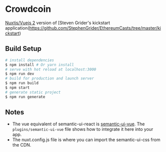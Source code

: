 # Crowdcoin

[Nuxtjs/Vuejs 2](https://nuxtjs.org/) version of [Steven Grider's kickstart application(https://github.com/StephenGrider/EthereumCasts/tree/master/kickstart)

## Build Setup
``` bash
# install dependencies
$ npm install # Or yarn install
# serve with hot reload at localhost:3000
$ npm run dev
# build for production and launch server
$ npm run build
$ npm start
# generate static project
$ npm run generate
```

## Notes

- The vue equivalent of semantic-ui-react is [semantic-ui-vue](https://semantic-ui-vue.github.io/). The `plugins/semantic-ui-vue` file shows how to integrate it here into your app.
- The nuxt.config.js file is where you can import the semantic-ui-css from the CDN.


